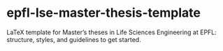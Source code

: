 # epfl-lse-master-thesis-template
LaTeX template for Master’s theses in Life Sciences Engineering at EPFL: structure, styles, and guidelines to get started.
